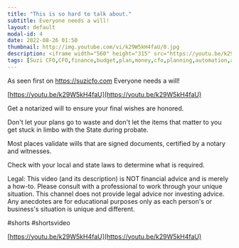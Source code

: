```yaml
---
title: "This is so hard to talk about."
subtitle: Everyone needs a will!
layout: default
modal-id: 4
date: 2022-08-26 01:50
thumbnail: http://img.youtube.com/vi/k29W5kH4faU/0.jpg
description: <iframe width="560" height="315" src="https://youtu.be/k29W5kH4faU" frameborder="0" allowfullscreen></iframe> 
tags: [Suzi CFO,CFO,finance,budget,plan,money,cfo,planning,automation,accounting,remote,remote work,work from home,wealth,debt,shorts,will,death,funeral,expenses,generational,transfer] 
---
```


As seen first on https://suzicfo.com
Everyone needs a will!

[https://youtu.be/k29W5kH4faU](https://youtu.be/k29W5kH4faU)

Get a notarized will to ensure your final wishes are honored. 

Don't let your plans go to waste and don't let the items that matter to you get stuck in limbo with the State during probate.

Most places validate wills that are signed documents, certified by a notary and witnesses. 

Check with your local and state laws to determine what is required.

Legal: 
This video (and its description) is NOT financial advice and is merely a how-to. Please consult with a professional to work through your unique situation. 
This channel does not provide legal advice nor investing advice. Any anecdotes are for educational purposes only as each person's or business's situation is unique and different.

#shorts #shortsvideo

[https://youtu.be/k29W5kH4faU](https://youtu.be/k29W5kH4faU)

<!-- 
img: http://img.youtube.com/vi/k29W5kH4faU/0.jpg
alt: https://i4.ytimg.com/vi/k29W5kH4faU/hqdefault.jpg
 -->

